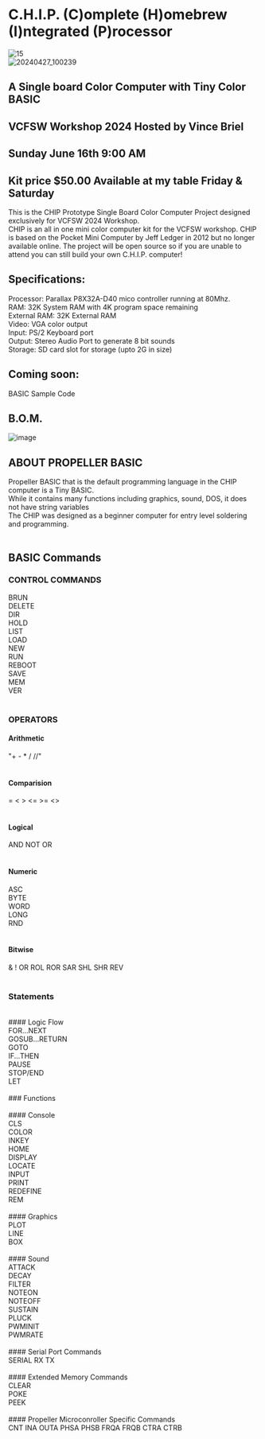 # C.H.I.P. (C)omplete (H)omebrew (I)ntegrated (P)rocessor<br>

![15](https://github.com/Retrotink/CHIP/assets/121696513/aad8cdb2-fd03-4e4e-973e-a151032b2a93)
<br>
![20240427_100239](https://github.com/Retrotink/CHIP/assets/121696513/64df5f28-b1cc-4447-bd8d-f04b8e90c97c)



## A Single board Color Computer with Tiny Color BASIC<br>
## VCFSW Workshop 2024 Hosted by Vince Briel
## Sunday June 16th 9:00 AM
## Kit price $50.00 Available at my table Friday & Saturday

This is the CHIP Prototype Single Board Color Computer Project designed exclusively for VCFSW 2024 Workshop. <br>
CHIP is an all in one mini color computer kit for the VCFSW workshop. CHIP is based on the Pocket Mini Computer by Jeff Ledger in 2012 but no longer available online. 
The project will be open source so if you are unable to attend you can still build your own C.H.I.P. computer!

## Specifications:

Processor: Parallax P8X32A-D40 mico controller running at 80Mhz. <br>
RAM: 32K System RAM with 4K program space remaining <br>
External RAM: 32K External RAM <br>
Video: VGA color output<br>
Input: PS/2 Keyboard port<br>
Output: Stereo Audio Port to generate 8 bit sounds<br>
Storage: SD card slot for storage (upto 2G in size)<br>

## Coming soon: <br>
BASIC Sample Code<br>

## B.O.M.

![image](https://github.com/Retrotink/C.H.I.P./assets/121696513/efd15496-b053-4cd0-a399-c38385d1edbb)

## ABOUT PROPELLER BASIC <br>
Propeller BASIC that is the default programming language in the CHIP computer is a Tiny BASIC. <br>
While it contains many functions including graphics, sound, DOS, it does not have string variables <br>
The CHIP was designed as a beginner computer for entry level soldering and programming. <br>
<br>
## BASIC Commands <br>

### CONTROL COMMANDS
BRUN <br>
DELETE <br>
DIR <br>
HOLD <br>
LIST <br>
LOAD <br>
NEW <br>
RUN <br>
REBOOT <br>
SAVE <br>
MEM <br>
VER <br>
<br>

### OPERATORS <br>
#### Arithmetic <br>
"+ - * / //"<br>
<br>
#### Comparision <br>
= < > <= >= <> <br>
<br>
#### Logical <br>
AND NOT OR <br>
<br>
#### Numeric <br>
ASC <br>
BYTE <br>
WORD <br>
LONG <br>
RND <br>
<br>
#### Bitwise <br>
& ! OR ROL ROR SAR SHL SHR REV <br>
<br>
### Statements <br>
<br>
#### Logic Flow <br>
FOR...NEXT <br>
GOSUB...RETURN <br>
GOTO <br>
IF...THEN <br>
PAUSE <br>
STOP/END <br>
LET <br>
<br>
### Functions <br>
<br>
#### Console <br>
CLS <br>
COLOR <br>
INKEY <br>
HOME <br>
DISPLAY <br>
LOCATE <br>
INPUT <br>
PRINT <br>
REDEFINE <br>
REM <br>
<br>
#### Graphics <br>
PLOT <br>
LINE <br>
BOX <br>
<br>
#### Sound <BR>
ATTACK <br>
DECAY <br>
FILTER <br>
NOTEON <br>
NOTEOFF <br>
SUSTAIN <br>
PLUCK <br>
PWMINIT <br>
PWMRATE <br>
<br>
#### Serial Port Commands <br>
SERIAL RX TX <br>
<br>
#### Extended Memory Commands<br>
CLEAR <br>
POKE <br>
PEEK<br>
<br>
#### Propeller Microconroller Specific Commands <br>
CNT INA OUTA PHSA PHSB FRQA FRQB CTRA CTRB <br>
<br>

